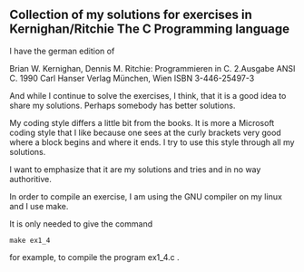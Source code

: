 ## Collection of my solutions for exercises in Kernighan/Ritchie The C Programming language

I have the german edition of 

Brian W. Kernighan, Dennis M. Ritchie: Programmieren in C. 2.Ausgabe ANSI C.
1990 Carl Hanser Verlag München, Wien
ISBN 3-446-25497-3

And while I continue to solve the exercises, I think, that it is a good
idea to share my solutions. Perhaps somebody has better solutions.

My coding style differs a little bit from the books. 
It is more a Microsoft coding style that I like because one sees at the 
curly brackets very good where a block begins and where it ends. 
I try to use this style through all my solutions.

I want to emphasize that it are my solutions and tries and 
in no way authoritive.

In order to compile an exercise, I am using the GNU compiler on
my linux and I use make.

It is only needed to give the command
```
make ex1_4 
```
for example, to compile the program ex1_4.c
.



